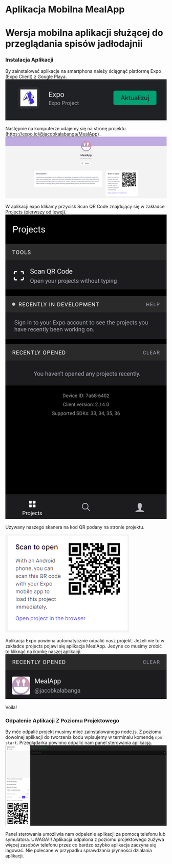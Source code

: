 Aplikacja Mobilna MealApp
======
Wersja mobilna aplikacji służącej do przeglądania spisów jadłodajnii
======

### Instalacja Aplikacji

By zainstalować aplikacje na smartphona należy ściągnąć platformę Expo (Expo Client) z Google Playa.
![ExpoGooglePlay](/readmeImages/Expo_Aplikacja_Google_Play.jpg)

Następnie na komputerze udajemy się na stronę projektu (https://expo.io/@jacobkalabanga/MealApp) .
![MealAppOnExpo](/readmeImages/MealAppOnExpo.png)

W aplikacji expo klikamy przycisk Scan QR Code znajdujący się w zakładce Projects (pierwszy od lewej).
![ExpoAplikacja](/readmeImages/Expo_Aplikacja.jpg)

Używany naszego skanera na kod QR podany na stronie projektu.

![KodQR](/readmeImages/KodQR.png)

Aplikacja Expo powinna automatycznie odpalić nasz projekt.
Jeżeli nie to w zakładce projects pojawi się aplikacja MealApp. Jedyne co musimy zrobić to kliknąć na ikonkę naszej aplikacji.
![ExpoAplikacjaMealApp](/readmeImages/Expo_Aplikacja_MealApp.jpg)

Voilà!


### Odpalenie Aplikacji Z Poziomu Projektowego

By móc odpalić projekt musimy mieć zainstalowanego node.js. Z poziomu dowolnej aplikacji do tworzenia kodu wpisujemy w terminalu komendę `npm start`.
Przeglądarka powinno odpalić nam panel sterowania aplikacją.
![PanelSterowania](/readmeImages/PanelSterowania.png)

Panel sterowania umożliwia nam odpalenie aplikacji za pomocą telefonu lub symulatora.
UWAGA!!! Aplikacja odpalona z poziomu projektowego zużywa więcej zasobów telefonu przez co bardzo szybko aplikacja zaczyna się lagować.
Nie polecane w przypadku sprawdzania płynności działania aplikacji.